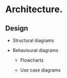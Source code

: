 # Architecture.

## Design

* Structural diagrams

* Behavioural diagrams

     * Flowcharts
     
     * Use case diagrams